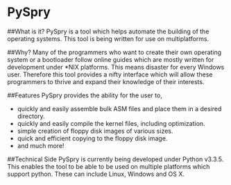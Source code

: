 PySpry
======

##What is it?
PySpry is a tool which helps automate the building of the operating systems. This tool is being written for use on multiplatforms.

##Why?
Many of the programmers who want to create their own operating system or a bootloader follow online guides which are mostly
written for development under *NIX platforms. This means disaster for every Windows user. Therefore this tool provides a nifty
interface which will allow these programmers to thrive and expand their knowledge of their interests.

##Features
PySpry provides the ability for the user to, 
 - quickly and easily assemble bulk ASM files and place them in a desired directory.
 - quickly and easily compile the kernel files, including optimization.
 - simple creation of floppy disk images of various sizes.
 - quick and efficient copying to the floppy disk image.
 - and much more!
 
##Technical Side
PySpry is currently being developed under Python v3.3.5. This enables the tool to be able to be used on multiple platforms which
support python. These can include Linux, Windows and OS X.
